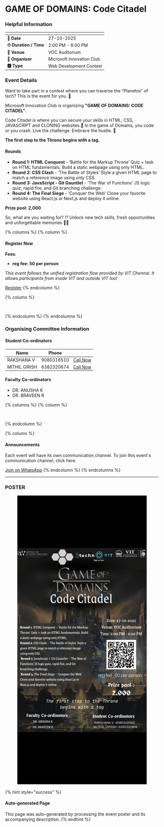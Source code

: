 # GAME OF DOMAINS: Code Citadel

### Helpful Information

<table data-view="cards"><thead><tr><th></th><th></th></tr></thead><tbody><tr><td><strong>📅 Date</strong></td><td>27-10-2025</td></tr><tr><td><strong>⏱ Duration / Time</strong></td><td>2:00 PM - 6:00 PM</td></tr><tr><td><strong>📍 Venue</strong></td><td>VOC Auditorium</td></tr><tr><td><strong>👤 Organiser</strong></td><td>Microsoft Innovation Club</td></tr><tr><td><strong>🅰️ Type</strong></td><td>Web Development Contest</td></tr></tbody></table>

### Event Details

Want to take part in a contest where you can traverse the “Planetos” of tech? This is the event for you. 🫵

Microsoft Innovation Club is organizing **"GAME OF DOMAINS: CODE CITADEL"**.

Code Citadel is where you can secure your skills in HTML, CSS, JAVASCRIPT and CLONING websites.👾 In the game of Domains, you code or you crash. Live the challenge. Embrace the hustle. 👑

**The first step to the Throne begins with a tag.**

#### Rounds

* **Round 1: HTML Conquest** - ‘Battle for the Markup Throne’ Quiz + task on HTML fundamentals. Build a static webpage using only HTML.
* **Round 2: CSS Clash** - ‘The Battle of Styles’ Style a given HTML page to match a reference image using only CSS.
* **Round 3: JavaScript - Git Gauntlet** - ‘The War of Functions’ JS logic quiz, rapid fire, and Git branching challenge.
* **Round 4: The Final Siege** - ‘Conquer the Web’ Clone your favorite website using React.js or Next.js and deploy it online.

**Prize pool: 2,000**

So, what are you waiting for? ⁉️ Unlock new tech skills, fresh opportunities and unforgettable memories 🎯🔥

{% columns %}
{% column %}
#### Register Now

**Fees**:

* **reg fee: 50 per person**

_This event follows the unified registration flow provided by VIT Chennai. It allows participants from inside VIT and outside VIT too!_

<a href="https://chennaievents.vit.ac.in/technovit/" class="button primary" data-icon="rocket-launch">Register</a>
{% endcolumn %}

{% column %}
<figure><img src="https://images.unsplash.com/photo-1607000975574-0b425df6975a?crop=entropy&#x26;cs=srgb&#x26;fm=jpg&#x26;ixid=M3wxOTcwMjR8MHwxfHNlYXJjaHw3fHxyZWdpc3RlcnxlbnwwfHx8fDE3NjEyNDU2MDF8MA&#x26;ixlib=rb-4.1.0&#x26;q=85" alt=""><figcaption></figcaption></figure>
{% endcolumn %}
{% endcolumns %}

### Organising Committee Information

#### Student Co-ordinators

<table data-card-size="large" data-view="cards"><thead><tr><th>Name</th><th data-type="number">Phone</th><th></th></tr></thead><tbody><tr><td>RAKSHANA V</td><td>9080316510</td><td><a href="tel:9080316510" class="button secondary">Call Now</a></td></tr><tr><td>MITHIL GIRISH</td><td>6382320674</td><td><a href="tel:6382320674" class="button secondary">Call Now</a></td></tr></tbody></table>

#### Faculty Co-ordinators

* DR. ANUSHA K
* DR. BRAVEEN R

{% columns %}
{% column %}
<figure><img src="https://images.unsplash.com/photo-1650897877751-4446f52a0cb3?crop=entropy&#x26;cs=srgb&#x26;fm=jpg&#x26;ixid=M3wxOTcwMjR8MHwxfHNlYXJjaHw2fHxhbm5vdW5jZW1lbnR8ZW58MHx8fHwxNzYxMjQ2MzUxfDA&#x26;ixlib=rb-4.1.0&#x26;q=85" alt=""><figcaption></figcaption></figure>
{% endcolumn %}

{% column %}
#### Announcements

Each event will have its own communication channel. To join this event's communication channel, click here.

<a href="https://chat.whatsapp.com/LYzaHtH8MayKVLNu0mOzKo?mode=wwc" class="button primary" data-icon="bullhorn">Join on WhatsApp</a>
{% endcolumn %}
{% endcolumns %}

***

### POSTER

<figure><img src="../../.gitbook/assets/image (3) (1) (1) (1).png" alt=""><figcaption></figcaption></figure>

{% hint style="success" %}
#### Auto-generated Page

This page was auto-generated by processing the event poster and its accompanying description.
{% endhint %}
